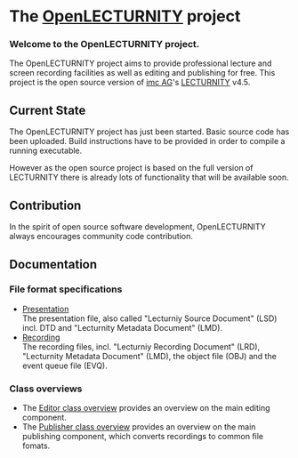 The [OpenLECTURNITY](http://openlecturnity.github.com/os45/) project
==============

### Welcome to the OpenLECTURNITY project.

The OpenLECTURNITY project aims to provide professional lecture and screen recording facilities as well as editing and publishing for free.
This project is the open source version of [imc AG](http://www.im-c.com)'s [LECTURNITY](http://www.lecturnity.com) v4.5.  


Current State
-------------

The OpenLECTURNITY project has just been started. Basic source code has been uploaded. Build instructions have to be provided in order to compile a running executable.

However as the open source project is based on the full version of LECTURNITY there is already lots of functionality that will be available soon.


Contribution
-------------------
In the spirit of open source software development, OpenLECTURNITY always encourages community code contribution.


Documentation
-------------

### File format specifications

- [Presentation](https://github.com/openlecturnity/os45/tree/master/doc/lecturnitySourceDocuments)  
The presentation file, also called "Lecturniy Source Document" (LSD) incl. DTD and "Lecturnity Metadata Document" (LMD).
- [Recording ](https://github.com/openlecturnity/os45/tree/master/doc/lecturnityRecordings)  
The recording files, incl. "Lecturniy Recording Document" (LRD), "Lecturnity Metadata Document" (LMD), the object file (OBJ) and the event queue file (EVQ).

### Class overviews

- The [Editor class overview](https://github.com/openlecturnity/os45/tree/master/doc/lec_overview_editor_classes_v1.doc) provides an overview on the main editing component.
- The [Publisher class overview](https://github.com/openlecturnity/os45/tree/master/doc/lec_overview_Publisher_classes.doc) provides an overview on the main publishing component, which converts recordings to common file fomats.
